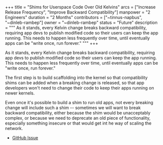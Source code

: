 +++
title = "Shims for Userspace Code Over Old Kelvins"
arcs = ["Increase Release Frequency", "Improve Backward Compatibility"]
manpower = "2 Engineers"
duration = "2 Months"
contributors = ["~tinnus-napbus", "~dinleb-rambep"]
owner = "~dinleb-rambep"
status = "Future"
description = """
As it stands, every Kelvin change breaks backward compatibility, requiring app devs to publish modified code so their users can keep the app running.  This needs to happen less frequently over time, until eventually apps can be "write once, run forever."
"""
+++

As it stands, every Kelvin change breaks backward compatibility, requiring app devs to publish modified code so their users can keep the app running.  This needs to happen less frequently over time, until eventually apps can be "write once, run forever."

The first step is to build scaffolding into the kernel so that compatibility shims can be added when a breaking change is released, so that app developers won't need to change their code to keep their apps running on newer kernels.

Even once it's possible to build a shim to run old apps, not every breaking change will include such a shim -- sometimes we will want to break backward compatibility, either because the shim would be unacceptably complex, or because we need to deprecate an old piece of functionality, especially something insecure or that would get int he way of scaling the network.

- [GitHub Issue](https://github.com/urbit/urbit/issues/6073)
